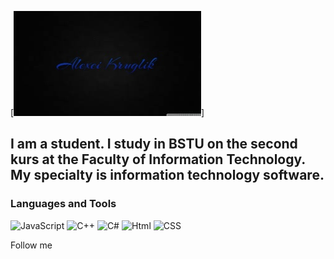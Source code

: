 [![Header](https://github.com/lilkrug/lilkrug/blob/main/assets/header.png)]

## I am a student. I study in BSTU on the second kurs at the Faculty of Information Technology. My specialty is information technology software.

### Languages and Tools
![JavaScript](https://img.shields.io/badge/-JavaScript-090909?style=for-the-badge&logo=JavaScript&logoColor=E9D54D)
![C++](https://img.shields.io/badge/-C++-090909?style=for-the-badge&logo=C%2b%2b&logoColor=6296CC)
![C#](https://img.shields.io/badge/-Framework-090909?style=for-the-badge&logo=.net&logoColor=E5D3FF)
![Html](https://img.shields.io/badge/-Html-090909?style=for-the-badge&logo=Html&logoColor=E5D3FF)
![CSS](https://img.shields.io/badge/-CSS-090909?style=for-the-badge&logo=CSS&logoColor=E5D3FF)


Follow me